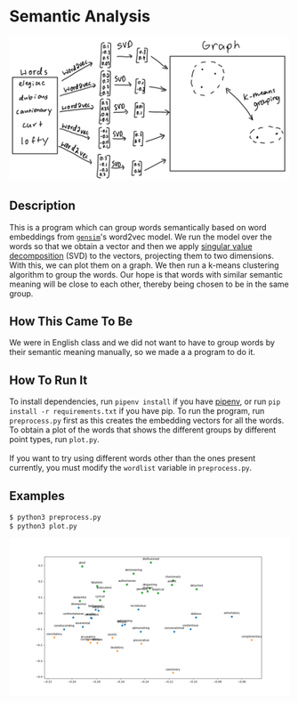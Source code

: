 # Semantic Analysis
![](diagram.jpg)

## Description
This is a program which can group words semantically based on word embeddings from [`gensim`](https://radimrehurek.com/gensim/)'s word2vec model. We run the model over the words so that we obtain a vector and then we apply [singular value decomposition](https://en.wikipedia.org/wiki/Singular_value_decomposition) (SVD) to the vectors, projecting them to two dimensions. With this, we can plot them on a graph. We then run a k-means clustering algorithm to group the words. Our hope is that words with similar semantic meaning will be close to each other, thereby being chosen to be in the same group. 

## How This Came To Be
We were in English class and we did not want to have to group words by their semantic meaning manually, so we made a a program to do it. 

## How To Run It
To install dependencies, run `pipenv install` if you have [pipenv](https://pipenv.pypa.io/en/latest/), or run `pip install -r requirements.txt` if you have pip. To run the program, run `preprocess.py` first as this creates the embedding vectors for all the words. To obtain a plot of the words that shows the different groups by different point types, run `plot.py`.<br/><br/>If you want to try using different words other than the ones present currently, you must modify the `wordlist` variable in `preprocess.py`.

## Examples
```
$ python3 preprocess.py
$ python3 plot.py
```
![](Figure_1.png)